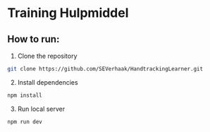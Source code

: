 # Training Hulpmiddel

## How to run:

1. Clone the repository
```bash
git clone https://github.com/SEVerhaak/HandtrackingLearner.git
```

2. Install dependencies
```bash
npm install
```

3. Run local server
```bash
npm run dev
```
